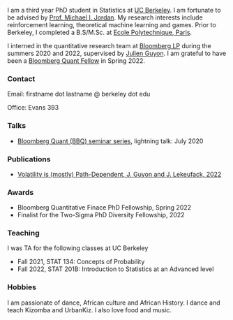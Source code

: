 <!-- # Jordan Lekeufack -->
<!-- ![Profile picture](/docs/assets/images/git_profile.jpg) -->
I am a third year PhD student in Statistics at [UC Berkeley](https://statistics.berkeley.edu/). I am fortunate to be advised by [Prof. Michael I. Jordan](http://people.eecs.berkeley.edu/~jordan/). My research interests include reinforcement learning, theoretical machine learning and games. Prior to Berkeley, I completed a B.S/M.Sc. at [Ecole Polytechnique, Paris](https://programmes.polytechnique.edu/en/ingenieur-polytechnicien-program/ingenieur-polytechnicien-program).

I interned in the quantitative research team at [Bloomberg LP](https://www.bloomberg.com/company/) during the summers 2020 and 2022, supervised by [Julien Guyon](https://cermics.enpc.fr/~guyon/). I am grateful to have been a [Bloomberg Quant Fellow](https://www.bloomberg.com/company/values/tech-at-bloomberg/quantitative-finance-phd-fellowship/) in Spring 2022.

### Contact
Email: firstname dot lastname @ berkeley dot edu

Office: Evans 393

### Talks
* [Bloomberg Quant (BBQ) seminar series](https://www.bloomberg.com/professional/quant-seminar-series/), lightning talk: July 2020

### Publications
* [Volatility is (mostly) Path-Dependent, J. Guyon and J. Lekeufack, 2022](http://ssrn.com/abstract=4174589)
<!-- ### Publications and Preprints -->

### Awards
* Bloomberg Quantitative Finace PhD Fellowship, Spring 2022
* Finalist for the Two-Sigma PhD Diversity Fellowship, 2022

### Teaching
I was TA for the following classes at UC Berkeley
* Fall 2021, STAT 134: Concepts of Probability
* Fall 2022, STAT 201B: Introduction to Statistics at an Advanced level

### Hobbies
I am passionate of dance, African culture and African History. I dance and teach Kizomba and UrbanKiz. I also love food and music.
